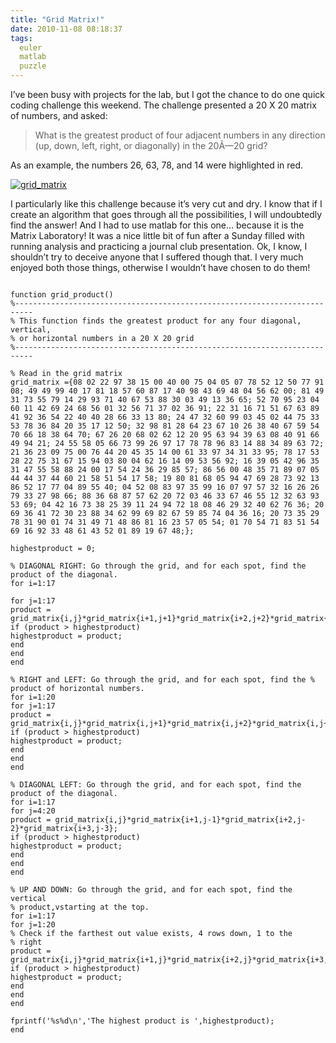 ```yaml
---
title: "Grid Matrix!"
date: 2010-11-08 08:18:37
tags:
  euler
  matlab
  puzzle
---
```



I’ve been busy with projects for the lab, but I got the chance to do one quick coding challenge this weekend. The challenge presented a 20 X 20 matrix of numbers, and asked:

> What is the greatest product of four adjacent numbers in any direction (up, down, left, right, or diagonally) in the 20Ã—20 grid?

As an example, the numbers 26, 63, 78, and 14 were highlighted in red.

[![](http://www.vsoch.com/blog/wp-content/uploads/2010/11/grid_matrix-300x199.png "grid_matrix")](http://www.vsoch.com/blog/wp-content/uploads/2010/11/grid_matrix.png)

I particularly like this challenge because it’s very cut and dry. I know that if I create an algorithm that goes through all the possibilities, I will undoubtedly find the answer! And I had to use matlab for this one… because it is the Matrix Laboratory! It was a nice little bit of fun after a Sunday filled with running analysis and practicing a journal club presentation. Ok, I know, I shouldn’t try to deceive anyone that I suffered though that. I very much enjoyed both those things, otherwise I wouldn’t have chosen to do them!

<pre>
<code>
function grid_product()
%--------------------------------------------------------------------------
% This function finds the greatest product for any four diagonal, vertical,
% or horizontal numbers in a 20 X 20 grid
%--------------------------------------------------------------------------

% Read in the grid matrix
grid_matrix ={08 02 22 97 38 15 00 40 00 75 04 05 07 78 52 12 50 77 91 08; 49 49 99 40 17 81 18 57 60 87 17 40 98 43 69 48 04 56 62 00; 81 49 31 73 55 79 14 29 93 71 40 67 53 88 30 03 49 13 36 65; 52 70 95 23 04 60 11 42 69 24 68 56 01 32 56 71 37 02 36 91; 22 31 16 71 51 67 63 89 41 92 36 54 22 40 40 28 66 33 13 80; 24 47 32 60 99 03 45 02 44 75 33 53 78 36 84 20 35 17 12 50; 32 98 81 28 64 23 67 10 26 38 40 67 59 54 70 66 18 38 64 70; 67 26 20 68 02 62 12 20 95 63 94 39 63 08 40 91 66 49 94 21; 24 55 58 05 66 73 99 26 97 17 78 78 96 83 14 88 34 89 63 72; 21 36 23 09 75 00 76 44 20 45 35 14 00 61 33 97 34 31 33 95; 78 17 53 28 22 75 31 67 15 94 03 80 04 62 16 14 09 53 56 92; 16 39 05 42 96 35 31 47 55 58 88 24 00 17 54 24 36 29 85 57; 86 56 00 48 35 71 89 07 05 44 44 37 44 60 21 58 51 54 17 58; 19 80 81 68 05 94 47 69 28 73 92 13 86 52 17 77 04 89 55 40; 04 52 08 83 97 35 99 16 07 97 57 32 16 26 26 79 33 27 98 66; 88 36 68 87 57 62 20 72 03 46 33 67 46 55 12 32 63 93 53 69; 04 42 16 73 38 25 39 11 24 94 72 18 08 46 29 32 40 62 76 36; 20 69 36 41 72 30 23 88 34 62 99 69 82 67 59 85 74 04 36 16; 20 73 35 29 78 31 90 01 74 31 49 71 48 86 81 16 23 57 05 54; 01 70 54 71 83 51 54 69 16 92 33 48 61 43 52 01 89 19 67 48;};

highestproduct = 0;

% DIAGONAL RIGHT: Go through the grid, and for each spot, find the product of the diagonal.
for i=1:17

for j=1:17
product = grid_matrix{i,j}*grid_matrix{i+1,j+1}*grid_matrix{i+2,j+2}*grid_matrix{i+3,j+3};
if (product &gt; highestproduct)
highestproduct = product;
end
end
end

% RIGHT and LEFT: Go through the grid, and for each spot, find the % product of horizontal numbers.
for i=1:20
for j=1:17
product = grid_matrix{i,j}*grid_matrix{i,j+1}*grid_matrix{i,j+2}*grid_matrix{i,j+3};
if (product &gt; highestproduct)
highestproduct = product;
end
end
end

% DIAGONAL LEFT: Go through the grid, and for each spot, find the product of the diagonal.
for i=1:17
for j=4:20
product = grid_matrix{i,j}*grid_matrix{i+1,j-1}*grid_matrix{i+2,j-2}*grid_matrix{i+3,j-3};
if (product &gt; highestproduct)
highestproduct = product;
end
end
end

% UP AND DOWN: Go through the grid, and for each spot, find the vertical
% product,vstarting at the top.
for i=1:17
for j=1:20
% Check if the farthest out value exists, 4 rows down, 1 to the
% right
product = grid_matrix{i,j}*grid_matrix{i+1,j}*grid_matrix{i+2,j}*grid_matrix{i+3,j};
if (product &gt; highestproduct)
highestproduct = product;
end
end
end

fprintf('%s%d\n','The highest product is ',highestproduct);
end
</code>
</pre>




